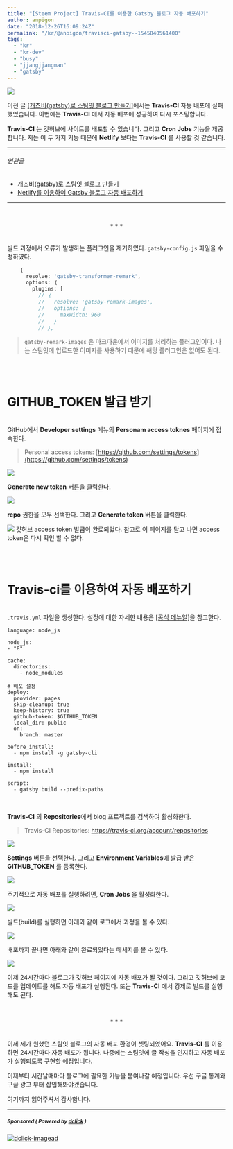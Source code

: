 ```yaml
---
title: "[Steem Project] Travis-CI를 이용한 Gatsby 블로그 자동 배포하기"
author: anpigon
date: "2018-12-26T16:09:24Z"
permalink: "/kr/@anpigon/travisci-gatsby--1545840561400"
tags:
  - "kr"
  - "kr-dev"
  - "busy"
  - "jjangjjangman"
  - "gatsby"
---
```

![](https://cdn.steemitimages.com/DQmQmWhMN6zNrLmKJRKhvSScEgWZmpb8zCeE2Gray1krbv6/BC054B6E-6F73-46D0-88E4-C88EB8167037.jpeg)

이전 글 [[개츠비(gatsby)로 스팀잇 블로그 만들기]](https://steemit.com/kr/@anpigon/netlify-gatsby--1545785934223)에서는 **Travis-CI** 자동 배포에 실패했었습니다. 이번에는 **Travis-CI** 에서 자동 배포에 성공하여 다시 포스팅합니다.

**Travis-CI** 는 깃허브에 사이트를 배포할 수 있습니다. 그리고 **Cron Jobs** 기능을 제공합니다. 저는 이 두 가지 기능 때문에  **Netlify** 보다는 **Travis-CI** 를 사용할 것 같습니다.

<hr><h6>연관글</h6>

* [개츠비(gatsby)로 스팀잇 블로그 만들기](https://steemit.com/kr/@anpigon/gatsby--1545544522965)
* [Netlify를 이용하여 Gatsby 블로그 자동 배포하기](https://steemit.com/kr/@anpigon/netlify-gatsby--1545785934223)
<hr>

<br><center>* * *</center><br>

빌드 과정에서 오류가 발생하는 플러그인을 제거하였다. `gatsby-config.js` 파일을 수정하였다.

```js
    ｛
      resolve: 'gatsby-transformer-remark',
      options: ｛
        plugins: [
          // ｛
          //   resolve: 'gatsby-remark-images',
          //   options: ｛
          //     maxWidth: 960
          //   ｝
          // ｝,
```
> `gatsby-remark-images` 은 마크다운에서 이미지를 처리하는 플러그인이다. 나는 스팀잇에 업로드한 이미지를 사용하기 때문에 해당 플러그인은 없어도 된다.

<br><br>

# GITHUB_TOKEN 발급 받기

<br>GitHub에서 **Developer settings** 메뉴의 **Personam access toknes** 페이지에 접속한다.
> Personal access tokens: [https://github.com/settings/tokens](https://github.com/settings/tokens)

![](https://cdn.steemitimages.com/DQmSeqSicGgyrVc12QNb6xnpK9pdEZFHBBco8qaZQDEsZmv/％E1％84％89％E1％85％B3％E1％84％8F％E1％85％B3％E1％84％85％E1％85％B5％E1％86％AB％E1％84％89％E1％85％A3％E1％86％BA％202018-12-21％2012.55.37.png)

**Generate new token** 버튼을 클릭한다.

![](https://cdn.steemitimages.com/DQmVQfTwzbTnSC3Qi9Ag4bkmYboocNUQWcuQN4kKCTwbQ3A/％E1％84％89％E1％85％B3％E1％84％8F％E1％85％B3％E1％84％85％E1％85％B5％E1％86％AB％E1％84％89％E1％85％A3％E1％86％BA％202018-12-21％2012.57.19.png)

**repo** 권한을 모두 선택한다. 그리고 **Generate token** 버튼을 클릭한다.

![](https://cdn.steemitimages.com/DQmYPdoHJVhwUtetaGqiVAgH9v7vyASFURXK7HQ19N8rqdN/％E1％84％89％E1％85％B3％E1％84％8F％E1％85％B3％E1％84％85％E1％85％B5％E1％86％AB％E1％84％89％E1％85％A3％E1％86％BA％202018-12-26％2023.59.25.png)
깃허브 access token 발급이 완료되었다. 참고로 이 페이지를 닫고 나면  access token은 다시 확인 할 수 없다.

<br><br>

# Travis-ci를 이용하여 자동 배포하기

<br>`.travis.yml` 파일을 생성한다. 설정에 대한 자세한 내용은 [[공식 메뉴얼]](https://docs.travis-ci.com/user/deployment/pages/)을 참고한다.

```properties
language: node_js

node_js:
- "8"

cache:
  directories:
    - node_modules

# 배포 설정
deploy:
  provider: pages
  skip-cleanup: true
  keep-history: true
  github-token: $GITHUB_TOKEN
  local_dir: public
  on:
    branch: master

before_install:
  - npm install -g gatsby-cli

install:
  - npm install

script:
  - gatsby build --prefix-paths
```

<br>

**Travis-CI** 의 **Repositories**에서  blog 프로젝트를 검색하여 활성화한다.
> Travis-CI Repositories: https://travis-ci.org/account/repositories

![](https://cdn.steemitimages.com/DQmNzAabUzn8XzpDarHJEnbViFRshgbPChx6bHbfKMQZdWQ/％E1％84％89％E1％85％B3％E1％84％8F％E1％85％B3％E1％84％85％E1％85％B5％E1％86％AB％E1％84％89％E1％85％A3％E1％86％BA％202018-12-27％2000.11.39.png)

**Settings** 버튼을 선택한다. 그리고 **Environment Variables**에 발급 받은 **GITHUB_TOKEN** 를 등록한다.

![](https://cdn.steemitimages.com/DQmNjrtDtQir2K7FsPvsdRxQpvf78VSEe2UdfGdMbfa71gx/％E1％84％89％E1％85％B3％E1％84％8F％E1％85％B3％E1％84％85％E1％85％B5％E1％86％AB％E1％84％89％E1％85％A3％E1％86％BA％202018-12-27％2000.08.24.png)

주기적으로 자동 배포를 실행하려면, **Cron Jobs** 을 활성화한다.

![](https://cdn.steemitimages.com/DQmTyixjgARgb3kKh7fmMiaAhLAeUZrRNMP67CV74ZrCCXR/％E1％84％89％E1％85％B3％E1％84％8F％E1％85％B3％E1％84％85％E1％85％B5％E1％86％AB％E1％84％89％E1％85％A3％E1％86％BA％202018-12-27％2000.20.34.png)

빌드(build)를 실행하면 아래와 같이 로그에서 과정을 볼 수 있다.

![](https://cdn.steemitimages.com/DQmayJh3ffFBPDHFQVVTif33miPH9JUR9JkGShyFJmx28Vj/％E1％84％89％E1％85％B3％E1％84％8F％E1％85％B3％E1％84％85％E1％85％B5％E1％86％AB％E1％84％89％E1％85％A3％E1％86％BA％202018-12-21％2010.34.17.png)

배포까지 끝나면 아래와 같이 완료되었다는 메세지를 볼 수 있다.

![](https://cdn.steemitimages.com/DQmdpmaH9kgFja56gdWn5EzvBhszV64rYhNRn4Y2Da3kzSk/％E1％84％89％E1％85％B3％E1％84％8F％E1％85％B3％E1％84％85％E1％85％B5％E1％86％AB％E1％84％89％E1％85％A3％E1％86％BA％202018-12-23％2023.47.42.png)

이제 24시간마다 블로그가 깃허브 페이지에 자동 배포가 될 것이다. 그리고 깃허브에 코드를 업데이트를 해도 자동 배포가 실행된다. 또는 **Travis-CI** 에서 강제로 빌드를 실행해도 된다.

<br><center>* * *</center><br>

이제 제가 원했던 스팀잇 블로그의 자동 배포 환경이 셋팅되었어요. **Travis-CI** 를 이용하면 24시간마다 자동 배포가 됩니다. 나중에는 스팀잇에 글 작성을 인지하고 자동 배포가 실행되도록 구현할 예정입니다.

이제부터 시간날때마다 블로그에 필요한 기능을 붙여나갈 예정입니다. 우선 구글 통계와 구글 광고 부터 삽입해봐야겠습니다.

여기까지 읽어주셔서 감사합니다.


---

#####  <sub> **Sponsored ( Powered by [dclick](https://www.dclick.io) )** </sub>
[![dclick-imagead](https://s3.ap-northeast-2.amazonaws.com/dclick/image/glory7/1544187953824.png)](https://api.dclick.io/v1/c?x=eyJhbGciOiJIUzI1NiIsInR5cCI6IkpXVCJ9.eyJjIjoiYW5waWdvbiIsInMiOiJ0cmF2aXNjaS1nYXRzYnktLTE1NDU4NDA1NjE0MDAiLCJhIjpbImktNTkiXSwidXJsIjoiaHR0cDovL3d3dy5nb29kc3BpbmUub3JnLyIsImlhdCI6MTU0NTg0MDU2MSwiZXhwIjoxODYxMjAwNTYxfQ.us3uZZ93XdqjqVLrz0ERq9xearDD-5GPWPMuX-Rx_Oo)
